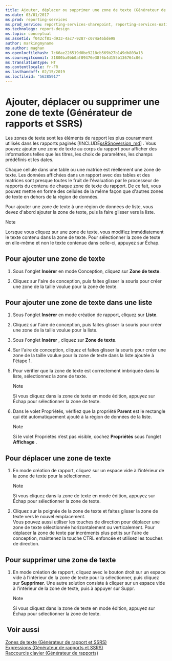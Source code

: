 ```yaml
---
title: Ajouter, déplacer ou supprimer une zone de texte (Générateur de rapports et SSRS) | Microsoft Docs
ms.date: 03/01/2017
ms.prod: reporting-services
ms.prod_service: reporting-services-sharepoint, reporting-services-native
ms.technology: report-design
ms.topic: conceptual
ms.assetid: f042cf81-d933-4ac7-9287-c074a46bde98
author: markingmyname
ms.author: maghan
ms.openlocfilehash: 7c66ae226519d0be9218cb569b27b149db803a13
ms.sourcegitcommit: 31800ba0bb0af09476e38f6b4d155b136764c06c
ms.translationtype: HT
ms.contentlocale: fr-FR
ms.lasthandoff: 02/15/2019
ms.locfileid: "56285917"
---
```

# <a name="add-move-or-delete-a-text-box-report-builder-and-ssrs"></a>Ajouter, déplacer ou supprimer une zone de texte (Générateur de rapports et SSRS)
  Les zones de texte sont les éléments de rapport les plus couramment utilisés dans les rapports paginés [!INCLUDE[ssRSnoversion_md](../../includes/ssrsnoversion-md.md)] . Vous pouvez ajouter une zone de texte au corps du rapport pour afficher des informations telles que les titres, les choix de paramètres, les champs prédéfinis et les dates.  
  
 Chaque cellule dans une table ou une matrice est réellement une zone de texte. Les données affichées dans un rapport avec des tables et des matrices sont presque toutes le fruit de l'évaluation par le processeur de rapports du contenu de chaque zone de texte du rapport. De ce fait, vous pouvez mettre en forme des cellules de la même façon que d'autres zones de texte en dehors de la région de données.  
  
 Pour ajouter une zone de texte à une région de données de liste, vous devez d'abord ajouter la zone de texte, puis la faire glisser vers la liste.  
  
> [!NOTE]  
>  Lorsque vous cliquez sur une zone de texte, vous modifiez immédiatement le texte contenu dans la zone de texte. Pour sélectionner la zone de texte en elle-même et non le texte contenue dans celle-ci, appuyez sur Échap.  
  
## <a name="to-add-a-text-box"></a>Pour ajouter une zone de texte  
  
1.  Sous l'onglet **Insérer** en mode Conception, cliquez sur **Zone de texte**.  
  
2.  Cliquez sur l'aire de conception, puis faites glisser la souris pour créer une zone de la taille voulue pour la zone de texte.  
  
## <a name="to-add-a-text-box-in-a-list"></a>Pour ajouter une zone de texte dans une liste  
  
1.  Sous l'onglet **Insérer** en mode création de rapport, cliquez sur **Liste**.  
  
2.  Cliquez sur l'aire de conception, puis faites glisser la souris pour créer une zone de la taille voulue pour la liste.  
  
3.  Sous l'onglet **Insérer** , cliquez sur **Zone de texte**.  
  
4.  Sur l'aire de conception, cliquez et faites glisser la souris pour créer une zone de la taille voulue pour la zone de texte dans la liste ajoutée à l'étape 1.   
  
5.  Pour vérifier que la zone de texte est correctement imbriquée dans la liste, sélectionnez la zone de texte.  
  
    > [!NOTE]  
    >  Si vous cliquez dans la zone de texte en mode édition, appuyez sur Échap pour sélectionner la zone de texte.  
  
6.  Dans le volet Propriétés, vérifiez que la propriété **Parent** est le rectangle qui été automatiquement ajouté à la région de données de la liste.  
  
    > [!NOTE]  
    >  Si le volet Propriétés n’est pas visible, cochez **Propriétés** sous l’onglet **Affichage** .  
  
## <a name="to-move-a-text-box"></a>Pour déplacer une zone de texte  
  
1.  En mode création de rapport, cliquez sur un espace vide à l'intérieur de la zone de texte pour la sélectionner.  
  
    > [!NOTE]  
    >  Si vous cliquez dans la zone de texte en mode édition, appuyez sur Échap pour sélectionner la zone de texte.  
  
2.  Cliquez sur la poignée de la zone de texte et faites glisser la zone de texte vers le nouvel emplacement.   
    Vous pouvez aussi utiliser les touches de direction pour déplacer une zone de texte sélectionnée horizontalement ou verticalement. Pour déplacer la zone de texte par incréments plus petits sur l'aire de conception, maintenez la touche CTRL enfoncée et utilisez les touches de direction.  
  
## <a name="to-delete-a-text-box"></a>Pour supprimer une zone de texte  
  
1.  En mode création de rapport, cliquez avec le bouton droit sur un espace vide à l’intérieur de la zone de texte pour la sélectionner, puis cliquez sur **Supprimer**. Une autre solution consiste à cliquer sur un espace vide à l'intérieur de la zone de texte, puis à appuyer sur Suppr.  
  
    > [!NOTE]  
    >  Si vous cliquez dans la zone de texte en mode édition, appuyez sur Échap pour sélectionner la zone de texte.  
  
## <a name="see-also"></a> Voir aussi  
 [Zones de texte &#40;Générateur de rapport et SSRS&#41;](../../reporting-services/report-design/text-boxes-report-builder-and-ssrs.md)   
 [Expressions &#40;Générateur de rapports et SSRS&#41;](../../reporting-services/report-design/expressions-report-builder-and-ssrs.md)   
 [Raccourcis clavier &#40;Générateur de rapports&#41;](../../reporting-services/report-builder/keyboard-shortcuts-report-builder.md)  
  
  
